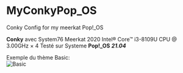 # MyConkyPop_OS
Conky Config for my meerkat Pop!_OS 

**Conky** avec System76 Meerkat 2020
Intel® Core™ i3-8109U CPU @ 3.00GHz × 4 
Testé sur Systeme **Pop!_OS** ***21.04***

Exemple du thème Basic:  
![Basic](https://github.com/luminahateo/MyConkyPop_OS/blob/main/basic.png)  
